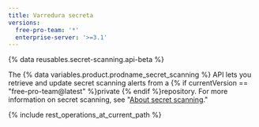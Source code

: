 ```yaml
---
title: Varredura secreta
versions:
  free-pro-team: '*'
  enterprise-server: '>=3.1'
---
```


{% data reusables.secret-scanning.api-beta %}

The {% data variables.product.prodname_secret_scanning %} API lets you retrieve and update secret scanning alerts from a {% if currentVersion == "free-pro-team@latest" %}private {% endif %}repository. For more information on secret scanning, see "[About secret scanning](/code-security/secret-security/about-secret-scanning)."

{% include rest_operations_at_current_path %}
